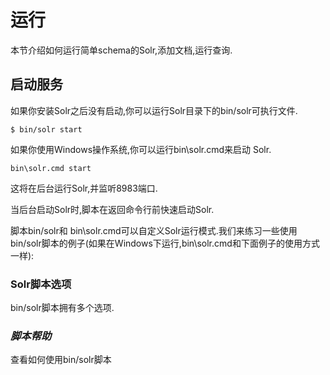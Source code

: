 # 运行

本节介绍如何运行简单schema的Solr,添加文档,运行查询.

## 启动服务

如果你安装Solr之后没有启动,你可以运行Solr目录下的bin/solr可执行文件.

    $ bin/solr start

如果你使用Windows操作系统,你可以运行bin\solr.cmd来启动 Solr.

    bin\solr.cmd start

这将在后台运行Solr,并监听8983端口.

当后台启动Solr时,脚本在返回命令行前快速启动Solr.

脚本bin/solr和 bin\solr.cmd可以自定义Solr运行模式.我们来练习一些使用bin/solr脚本的例子(如果在Windows下运行,bin\solr.cmd和下面例子的使用方式一样):

### Solr脚本选项

bin/solr脚本拥有多个选项.

### *脚本帮助*

查看如何使用bin/solr脚本